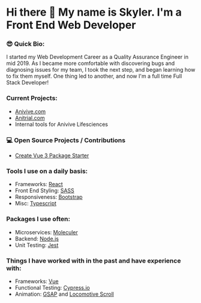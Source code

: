# Hi there 👋 My name is Skyler. I'm a Front End Web Developer


### 😎 Quick Bio:
I started my Web Development Career as a Quality Assurance Engineer in mid 2019.
As I became more comfortable with discovering bugs and diagnosing issues for my team, I took the next step, and began learning how to fix them myself.
One thing led to another, and now I'm a full time Full Stack Developer!

### Current Projects:
- [Anivive.com](https://www.anivive.com)
- [Anitrial.com](https://www.anitrial.com)
- Internal tools for Anivive Lifesciences

### :computer: Open Source Projects / Contributions
- [Create Vue 3 Package Starter](https://github.com/Anivive/create-vue3-package)

### Tools I use on a daily basis:
- Frameworks: [React](https://react.dev/)
- Front End Styling: [SASS](https://sass-lang.com/)
- Responsiveness: [Bootstrap](https://getbootstrap.com/)
- Misc: [Typescript](https://www.typescriptlang.org/)

### Packages I use often:
- Microservices: [Moleculer](https://moleculer.services/)
- Backend: [Node.js](https://nodejs.org/en)
- Unit Testing: [Jest](https://jestjs.io/)

### Things I have worked with in the past and have experience with:
- Frameworks: [Vue](https://locomotivemtl.github.io/locomotive-scroll/)
- Functional Testing: [Cypress.io](https://www.cypress.io/)
- Animation: [GSAP](https://greensock.com/gsap/) and [Locomotive Scroll](https://locomotivemtl.github.io/locomotive-scroll/)
